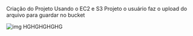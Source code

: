 Criação do Projeto 
Usando o EC2 e S3
Projeto o usuário faz o upload do arquivo para guardar no bucket

![img](./assets/diagrama.jpg)
HGHGHGHGHG